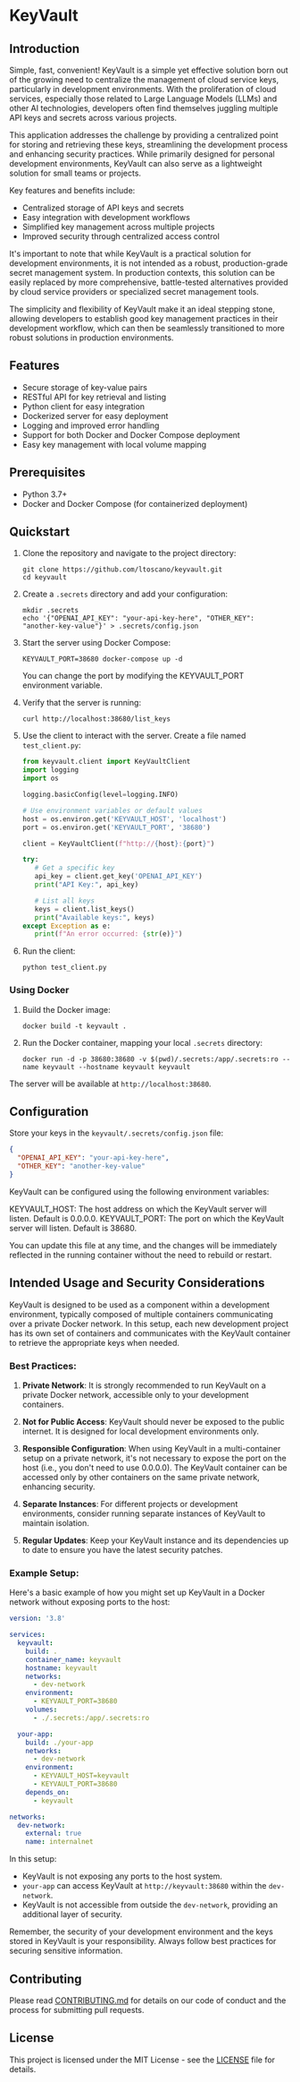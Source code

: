 # KeyVault

## Introduction

Simple, fast, convenient! KeyVault is a simple yet effective solution born out of the growing need to centralize the management of cloud service keys, particularly in development environments. With the proliferation of cloud services, especially those related to Large Language Models (LLMs) and other AI technologies, developers often find themselves juggling multiple API keys and secrets across various projects.

This application addresses the challenge by providing a centralized point for storing and retrieving these keys, streamlining the development process and enhancing security practices. While primarily designed for personal development environments, KeyVault can also serve as a lightweight solution for small teams or projects.

Key features and benefits include:

- Centralized storage of API keys and secrets
- Easy integration with development workflows
- Simplified key management across multiple projects
- Improved security through centralized access control

It's important to note that while KeyVault is a practical solution for development environments, it is not intended as a robust, production-grade secret management system. In production contexts, this solution can be easily replaced by more comprehensive, battle-tested alternatives provided by cloud service providers or specialized secret management tools.

The simplicity and flexibility of KeyVault make it an ideal stepping stone, allowing developers to establish good key management practices in their development workflow, which can then be seamlessly transitioned to more robust solutions in production environments.

## Features

- Secure storage of key-value pairs
- RESTful API for key retrieval and listing
- Python client for easy integration
- Dockerized server for easy deployment
- Logging and improved error handling
- Support for both Docker and Docker Compose deployment
- Easy key management with local volume mapping

## Prerequisites

- Python 3.7+
- Docker and Docker Compose (for containerized deployment)

## Quickstart

1. Clone the repository and navigate to the project directory:
   ```
   git clone https://github.com/ltoscano/keyvault.git
   cd keyvault
   ```

2. Create a `.secrets` directory and add your configuration:
   ```
   mkdir .secrets
   echo '{"OPENAI_API_KEY": "your-api-key-here", "OTHER_KEY": "another-key-value"}' > .secrets/config.json
   ```

3. Start the server using Docker Compose:
   ```
   KEYVAULT_PORT=38680 docker-compose up -d
   ```
   You can change the port by modifying the KEYVAULT_PORT environment variable.

4. Verify that the server is running:
   ```
   curl http://localhost:38680/list_keys
   ```

5. Use the client to interact with the server. Create a file named `test_client.py`:

   ```python
   from keyvault.client import KeyVaultClient
   import logging
   import os

   logging.basicConfig(level=logging.INFO)

   # Use environment variables or default values
   host = os.environ.get('KEYVAULT_HOST', 'localhost')
   port = os.environ.get('KEYVAULT_PORT', '38680')

   client = KeyVaultClient(f"http://{host}:{port}")

   try:
      # Get a specific key
      api_key = client.get_key('OPENAI_API_KEY')
      print("API Key:", api_key)

      # List all keys
      keys = client.list_keys()
      print("Available keys:", keys)
   except Exception as e:
      print(f"An error occurred: {str(e)}")
   ```

6. Run the client:
   ```
   python test_client.py
   ```

### Using Docker

1. Build the Docker image:
   ```
   docker build -t keyvault .
   ```

2. Run the Docker container, mapping your local `.secrets` directory:
   ```
   docker run -d -p 38680:38680 -v $(pwd)/.secrets:/app/.secrets:ro --name keyvault --hostname keyvault keyvault
   ```

The server will be available at `http://localhost:38680`.

## Configuration

Store your keys in the `keyvault/.secrets/config.json` file:

```json
{
  "OPENAI_API_KEY": "your-api-key-here",
  "OTHER_KEY": "another-key-value"
}
```

KeyVault can be configured using the following environment variables:

KEYVAULT_HOST: The host address on which the KeyVault server will listen. Default is 0.0.0.0.
KEYVAULT_PORT: The port on which the KeyVault server will listen. Default is 38680.

You can update this file at any time, and the changes will be immediately reflected in the running container without the need to rebuild or restart.

## Intended Usage and Security Considerations

KeyVault is designed to be used as a component within a development environment, typically composed of multiple containers communicating over a private Docker network. In this setup, each new development project has its own set of containers and communicates with the KeyVault container to retrieve the appropriate keys when needed.

### Best Practices:

1. **Private Network**: It is strongly recommended to run KeyVault on a private Docker network, accessible only to your development containers.

2. **Not for Public Access**: KeyVault should never be exposed to the public internet. It is designed for local development environments only.

3. **Responsible Configuration**: When using KeyVault in a multi-container setup on a private network, it's not necessary to expose the port on the host (i.e., you don't need to use 0.0.0.0). The KeyVault container can be accessed only by other containers on the same private network, enhancing security.

4. **Separate Instances**: For different projects or development environments, consider running separate instances of KeyVault to maintain isolation.

5. **Regular Updates**: Keep your KeyVault instance and its dependencies up to date to ensure you have the latest security patches.

### Example Setup:

Here's a basic example of how you might set up KeyVault in a Docker network without exposing ports to the host:

```yaml
version: '3.8'

services:
  keyvault:
    build: .
    container_name: keyvault
    hostname: keyvault
    networks:
      - dev-network
    environment:
      - KEYVAULT_PORT=38680
    volumes:
      - ./.secrets:/app/.secrets:ro

  your-app:
    build: ./your-app
    networks:
      - dev-network
    environment:
      - KEYVAULT_HOST=keyvault
      - KEYVAULT_PORT=38680
    depends_on:
      - keyvault

networks:
  dev-network:
    external: true
    name: internalnet
```

In this setup:
- KeyVault is not exposing any ports to the host system.
- `your-app` can access KeyVault at `http://keyvault:38680` within the `dev-network`.
- KeyVault is not accessible from outside the `dev-network`, providing an additional layer of security.

Remember, the security of your development environment and the keys stored in KeyVault is your responsibility. Always follow best practices for securing sensitive information.

## Contributing

Please read [CONTRIBUTING.md](CONTRIBUTING.md) for details on our code of conduct and the process for submitting pull requests.

## License

This project is licensed under the MIT License - see the [LICENSE](LICENSE) file for details.
